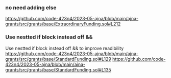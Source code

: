 ### no need adding else
https://github.com/code-423n4/2023-05-ajna/blob/main/ajna-grants/src/grants/base/ExtraordinaryFunding.sol#L212

### Use nestted if block instead off &&
Use nestted if block instead off && to improve readibility
https://github.com/code-423n4/2023-05-ajna/blob/main/ajna-grants/src/grants/base/StandardFunding.sol#L129
https://github.com/code-423n4/2023-05-ajna/blob/main/ajna-grants/src/grants/base/StandardFunding.sol#L135